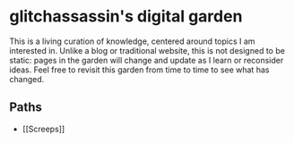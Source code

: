 # glitchassassin's digital garden

This is a living curation of knowledge, centered around topics I am interested in. Unlike a blog or traditional website, this is not designed to be static: pages in the garden will change and update as I learn or reconsider ideas. Feel free to revisit this garden from time to time to see what has changed.

## Paths

- [[Screeps]]